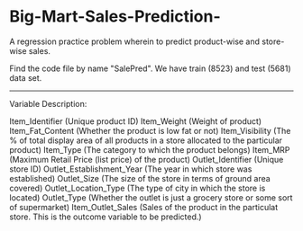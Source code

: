 # Big-Mart-Sales-Prediction-
A regression practice problem wherein to predict product-wise and store-wise sales.

Find the code file by name "SalePred".
We have train (8523) and test (5681) data set.

___________________________________________________________________________________

Variable Description:

Item_Identifier (Unique product ID)
Item_Weight (Weight of product)
Item_Fat_Content (Whether the product is low fat or not)
Item_Visibility (The % of total display area of all products in a store allocated to the particular product)
Item_Type (The category to which the product belongs)
Item_MRP (Maximum Retail Price (list price) of the product)
Outlet_Identifier (Unique store ID)
Outlet_Establishment_Year (The year in which store was established)
Outlet_Size (The size of the store in terms of ground area covered)
Outlet_Location_Type (The type of city in which the store is located)
Outlet_Type (Whether the outlet is just a grocery store or some sort of supermarket)
Item_Outlet_Sales (Sales of the product in the particulat store. This is the outcome variable to be predicted.)

 

 
